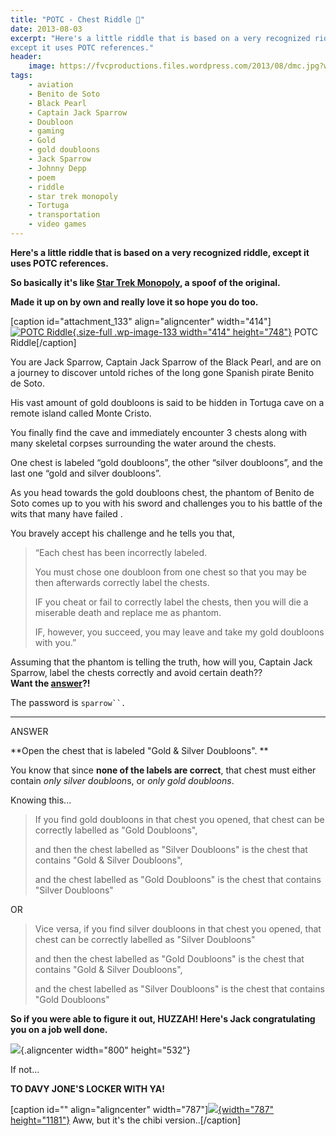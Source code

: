 ```yaml
---
title: "POTC - Chest Riddle 👑"
date: 2013-08-03
excerpt: "Here's a little riddle that is based on a very recognized riddle,
except it uses POTC references."
header:
    image: https://fvcproductions.files.wordpress.com/2013/08/dmc.jpg?w=1024&h=435&crop=1
tags:
    - aviation
    - Benito de Soto
    - Black Pearl
    - Captain Jack Sparrow
    - Doubloon
    - gaming
    - Gold
    - gold doubloons
    - Jack Sparrow
    - Johnny Depp
    - poem
    - riddle
    - star trek monopoly
    - Tortuga
    - transportation
    - video games
---
```


**Here's a little riddle that is based on a very recognized riddle,
except it uses POTC references.**

**So basically it's like [Star Trek
Monopoly](https://www.amazon.com/USAopoly-MN066-201-Monopoly-Star-Continuum/dp/B001SN8G8G "Star Trek Monopoly"),
a spoof of the original.**

**Made it up on by own and really love it so hope you do too.**

\[caption id="attachment\_133" align="aligncenter" width="414"\][![POTC
Riddle](https://fvcproductions.files.wordpress.com/2013/08/screen-shot-2013-08-03-at-2-08-46-am.png){.size-full
.wp-image-133 width="414"
height="748"}](https://fvcproductions.files.wordpress.com/2013/08/screen-shot-2013-08-03-at-2-08-46-am.png)
POTC Riddle\[/caption\]

You are Jack Sparrow, Captain Jack Sparrow of the Black Pearl, and are
on a journey to discover untold riches of the long gone Spanish pirate
Benito de Soto.

His vast amount of gold doubloons is said to be hidden in Tortuga cave
on a remote island called Monte Cristo.

You finally find the cave and immediately encounter 3 chests along with
many skeletal corpses surrounding the water around the chests.

One chest is labeled “gold doubloons”, the other “silver doubloons”, and
the last one “gold and silver doubloons”.

As you head towards the gold doubloons chest, the phantom of Benito de
Soto comes up to you with his sword and challenges you to his battle of
the wits that many have failed .

You bravely accept his challenge and he tells you that,

> “Each chest has been incorrectly labeled.
>
> You must chose one doubloon from one chest so that you may be then
> afterwards correctly label the chests.
>
> IF you cheat or fail to correctly label the chests, then you will die
> a miserable death and replace me as phantom.
>
> IF, however, you succeed, you may leave and take my gold doubloons
> with you.”

Assuming that the phantom is telling the truth, how will you, Captain
Jack Sparrow, label the chests correctly and avoid certain death??\
**Want the
[answer](https://fvcproductions.com/2014/07/20/answer-to-potc-logic-riddle/ "Answer To POTC Logic Riddle")?!**

The password is `sparrow``.`

---

ANSWER

**Open the chest that is labeled "Gold & Silver Doubloons". **

You know that since **none of the labels are correct**, that chest must
either contain *only silver doubloon*s, or *only gold doubloons*.

Knowing this...

> If you find gold doubloons in that chest you opened, that chest can be
> correctly labelled as "Gold Doubloons",
>
> and then the chest labelled as "Silver Doubloons" is the chest that
> contains "Gold & Silver Doubloons",
>
> and the chest labelled as "Gold Doubloons" is the chest that contains
> "Silver Doubloons"

OR

> Vice versa, if you find silver doubloons in that chest you opened,
> that chest can be correctly labelled as "Silver Doubloons"
>
> and then the chest labelled as "Gold Doubloons" is the chest that
> contains "Gold & Silver Doubloons",
>
> and the chest labelled as "Silver Doubloons" is the chest that
> contains "Gold Doubloons"

**So if you were able to figure it out, HUZZAH! Here's Jack
congratulating you on a job well done.**

![](https://i174.photobucket.com/albums/w99/bandkock/pirates3news/JackSaoCrew.jpg){.aligncenter
width="800" height="532"}

If not...

**TO DAVY JONE'S LOCKER WITH YA!**

\[caption id="" align="aligncenter"
width="787"\][![](https://fc09.deviantart.net/fs71/f/2012/091/8/8/888932a04770474f05192ad81845df50-d4uoswh.jpg){width="787"
height="1181"}](https://celticbotan.deviantart.com/art/Chibi-Davy-Jones-293410385)
Aww, but it's the chibi version..\[/caption\]
